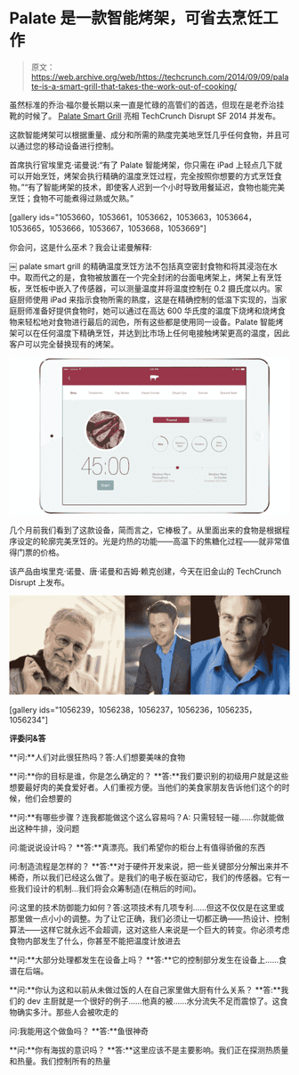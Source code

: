 # Palate 是一款智能烤架，可省去烹饪工作 

> 原文：<https://web.archive.org/web/https://techcrunch.com/2014/09/09/palate-is-a-smart-grill-that-takes-the-work-out-of-cooking/>

虽然标准的乔治·福尔曼长期以来一直是忙碌的高管们的首选，但现在是老乔治挂靴的时候了。 [Palate Smart Grill](https://web.archive.org/web/20230216193052/http://www.palatehome.com/) 亮相 TechCrunch Disrupt SF 2014 并发布。

这款智能烤架可以根据重量、成分和所需的熟度完美地烹饪几乎任何食物，并且可以通过您的移动设备进行控制。

首席执行官埃里克·诺曼说:“有了 Palate 智能烤架，你只需在 iPad 上轻点几下就可以开始烹饪，烤架会执行精确的温度烹饪过程，完全按照你想要的方式烹饪食物。”“有了智能烤架的技术，即使客人迟到一个小时导致用餐延迟，食物也能完美烹饪；食物不可能煮得过熟或欠熟。”

[gallery ids="1053660，1053661，1053662，1053663，1053664，1053665，1053666，1053667，1053668，1053669"]

你会问，这是什么巫术？我会让诺曼解释:

￼
palate smart grill 的精确温度烹饪方法不包括真空密封食物和将其浸泡在水中。取而代之的是，食物被放置在一个完全封闭的台面电烤架上，烤架上有烹饪板，烹饪板中嵌入了传感器，可以测量温度并将温度控制在 0.2 摄氏度以内。家庭厨师使用 iPad 来指示食物所需的熟度，这是在精确控制的低温下实现的，当家庭厨师准备好提供食物时，她可以通过在高达 600 华氏度的温度下烧烤和烧烤食物来轻松地对食物进行最后的润色，所有这些都是使用同一设备。Palate 智能烤架可以在任何温度下精确烹饪，并达到比市场上任何电接触烤架更高的温度，因此客户可以完全替换现有的烤架。

![Product Interface](img/dcfc618ab103d660681b0844d7aa2b70.png)

几个月前我们看到了这款设备，简而言之，它棒极了。从里面出来的食物是根据程序设定的轮廓完美烹饪的。光是灼热的功能——高温下的焦糖化过程——就非常值得门票的价格。

该产品由埃里克·诺曼、唐·诺曼和吉姆·赖克创建，今天在旧金山的 TechCrunch Disrupt 上发布。

![Eric Norman-Palate Home-lg](img/00a8a221b6b1ad33eabbbde53ec4a1d6.png)

[gallery ids="1056239，1056238，1056237，1056236，1056235，1056234"]

**评委问&答**

**问:**人们对此很狂热吗？答:人们想要美味的食物

**问:**你的目标是谁，你是怎么确定的？
**答:**我们要识别的初级用户就是这些想要最好肉的美食爱好者。人们重视方便。当他们的美食家朋友告诉他们这个的时候，他们会想要的

**问:**有哪些步骤？连我都能做这个这么容易吗？A: 只需轻轻一碰……你就能做出这种牛排，没问题

问:能说说设计吗？
**答:**真漂亮。我们希望你的柜台上有值得骄傲的东西

问:制造流程是怎样的？
**答:**对于硬件开发来说，把一些关键部分分解出来并不稀奇，所以我们已经这么做了。是我们的电子板在驱动它，我们的传感器。它有一些我们设计的机制…我们将会众筹制造(在稍后的时间)。

问:这里的技术防御能力如何？答:这项技术有几项专利……但这不仅仅是在这里或那里做一点小小的调整。为了让它正确，我们必须让一切都正确——热设计、控制算法——这样它就永远不会超调，这对这些人来说是一个巨大的转变。你必须考虑食物内部发生了什么，你甚至不能把温度计放进去

**问:**大部分处理都发生在设备上吗？
**答:**它的控制部分发生在设备上……食谱在后端。

**问:**你认为这和以前从未做过饭的人在自己家里做大厨有什么关系？
**答:**我们的 dev 主厨就是一个很好的例子……他真的被……水分流失不足而震惊了。这食物确实多汁。那些人会被吹走的

问:我能用这个做鱼吗？
**答:**鱼很神奇

**问:**你有海拔的意识吗？
**答:**这里应该不是主要影响。我们正在探测热质量和热量。我们控制所有的热量